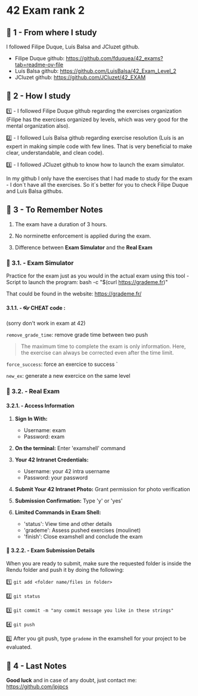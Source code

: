 # 42 Exam rank 2

## 📝 1 - **From where I study**

I followed Filipe Duque, Luís Balsa and JCluzet github.

- Filipe Duque github: https://github.com/fduquea/42_exams?tab=readme-ov-file
- Luís Balsa github: https://github.com/LuisBalsa/42_Exam_Level_2
- JCluzet github: https://github.com/JCluzet/42_EXAM

## 📝 2 - **How I study**

1️⃣ - I followed Filipe Duque github regarding the exercises organization (Filipe has the exercises organized by levels, which was very good for the mental organization also).

2️⃣ - I followed Luís Balsa github regarding exercise resolution (Luís is an expert in making simple code with few lines. That is very beneficial to make clear, understandable, and clean code).

3️⃣ - I followed JCluzet github to know how to launch the exam simulator. 

In my github I only have the exercises that I had made to study for the exam - I don´t have all the exercises. So it´s better for you to check Filipe Duque and Luís Balsa githubs.
  
## 📝 3 - **To Remember Notes**

1. The exam have a duration of 3 hours.

2. No norminette enforcement is applied during the exam.

3. Difference between **Exam Simulator** and the **Real Exam**

### 📝 3.1. - **Exam Simulator**

Practice for the exam just as you would in the actual exam using this tool - Script to launch the program: bash -c "$(curl https://grademe.fr)"

That could be found in the website: https://grademe.fr/

#### 3.1.1. - 👓 CHEAT code :
(sorry don't work in exam at 42)

`remove_grade_time`: remove grade time between two push


> The maximum time to complete the exam is only information. 
  Here, the exercise can always be corrected even after the time limit.

`force_success`: force an exercice to success `

`new_ex`: generate a new exercice on the same level

### 📝 3.2. - **Real Exam**

#### 3.2.1. - Access Information

1. **Sign In With:**
   - Username: exam
   - Password: exam

2. **On the terminal:**
   Enter 'examshell' command

3. **Your 42 Intranet Credentials:**
   - Username: your 42 intra username
   - Password: your password

4. **Submit Your 42 Intranet Photo:**
   Grant permission for photo verification

5. **Submission Confirmation:**
   Type 'y' or 'yes'

6. **Limited Commands in Exam Shell:**
   - 'status': View time and other details
   - 'grademe': Assess pushed exercises (moulinet)
   - 'finish': Close examshell and conclude the exam

#### 📝 3.2.2. - **Exam Submission Details**

When you are ready to submit, make sure the requested folder is inside the Rendu folder and push it by doing the following:

1️⃣ `git add <folder name/files in folder>`

2️⃣ `git status`

3️⃣ `git commit -m "any commit message you like in these strings"`

4️⃣ `git push`

5️⃣ After you git push, type `grademe` in the examshell for your project to be evaluated.

## 📝 4 - **Last Notes**

**Good luck** and in case of any doubt, just contact me: https://github.com/jpjpcs




